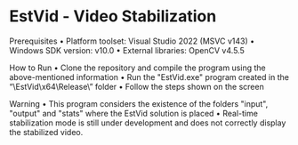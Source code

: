 # EstVid - Video Stabilization

Prerequisites
• Platform toolset: Visual Studio 2022 (MSVC v143)
• Windows SDK version: v10.0
• External libraries: OpenCV v4.5.5

How to Run
• Clone the repository and compile the program using the above-mentioned information
• Run the "EstVid.exe" program created in the “\EstVid\x64\Release\” folder
• Follow the steps shown on the screen

Warning
• This program considers the existence of the folders "input", "output" and "stats" where the EstVid solution is placed
• Real-time stabilization mode is still under development and does not correctly display the stabilized video.